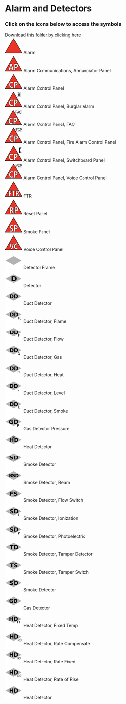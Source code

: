 # Alarm and Detectors<br>
### Click on the icons below to access the symbols<br>
<a href='https://minhaskamal.github.io/DownGit/#/home?url=https://github.com/NAPSG/DHS-Symbol-Server/tree/main/dhs-symbol/assets/icons/Preplan/Alarm and Detectors'>Download this folder by clicking here</a><br><a href='https://github.com/NAPSG/DHS-Symbol-Server/raw/main/dhs-symbol/assets/icons/Preplan/Alarm%20and%20Detectors/icon-CCAA.svg'><img src='icon-CCAA.svg' width='55'></a> Alarm<br><a href='https://github.com/NAPSG/DHS-Symbol-Server/raw/main/dhs-symbol/assets/icons/Preplan/Alarm%20and%20Detectors/icon-CCAB.svg'><img src='icon-CCAB.svg' width='55'></a> Alarm Communications, Annunciator Panel<br><a href='https://github.com/NAPSG/DHS-Symbol-Server/raw/main/dhs-symbol/assets/icons/Preplan/Alarm%20and%20Detectors/icon-CCAC.svg'><img src='icon-CCAC.svg' width='55'></a> Alarm Control Panel<br><a href='https://github.com/NAPSG/DHS-Symbol-Server/raw/main/dhs-symbol/assets/icons/Preplan/Alarm%20and%20Detectors/icon-CCAD.svg'><img src='icon-CCAD.svg' width='55'></a> Alarm Control Panel, Burglar Alarm<br><a href='https://github.com/NAPSG/DHS-Symbol-Server/raw/main/dhs-symbol/assets/icons/Preplan/Alarm%20and%20Detectors/icon-CCAE.svg'><img src='icon-CCAE.svg' width='55'></a> Alarm Control Panel, FAC<br><a href='https://github.com/NAPSG/DHS-Symbol-Server/raw/main/dhs-symbol/assets/icons/Preplan/Alarm%20and%20Detectors/icon-CCAF.svg'><img src='icon-CCAF.svg' width='55'></a> Alarm Control Panel, Fire Alarm Control Panel<br><a href='https://github.com/NAPSG/DHS-Symbol-Server/raw/main/dhs-symbol/assets/icons/Preplan/Alarm%20and%20Detectors/icon-CCAG.svg'><img src='icon-CCAG.svg' width='55'></a> Alarm Control Panel, Switchboard Panel<br><a href='https://github.com/NAPSG/DHS-Symbol-Server/raw/main/dhs-symbol/assets/icons/Preplan/Alarm%20and%20Detectors/icon-CCAH.svg'><img src='icon-CCAH.svg' width='55'></a> Alarm Control Panel, Voice Control Panel<br><a href='https://github.com/NAPSG/DHS-Symbol-Server/raw/main/dhs-symbol/assets/icons/Preplan/Alarm%20and%20Detectors/icon-CCAI.svg'><img src='icon-CCAI.svg' width='55'></a> FTR<br><a href='https://github.com/NAPSG/DHS-Symbol-Server/raw/main/dhs-symbol/assets/icons/Preplan/Alarm%20and%20Detectors/icon-CCAJ.svg'><img src='icon-CCAJ.svg' width='55'></a> Reset Panel<br><a href='https://github.com/NAPSG/DHS-Symbol-Server/raw/main/dhs-symbol/assets/icons/Preplan/Alarm%20and%20Detectors/icon-CCAK.svg'><img src='icon-CCAK.svg' width='55'></a> Smoke Panel<br><a href='https://github.com/NAPSG/DHS-Symbol-Server/raw/main/dhs-symbol/assets/icons/Preplan/Alarm%20and%20Detectors/icon-CCAL.svg'><img src='icon-CCAL.svg' width='55'></a> Voice Control Panel<br><a href='https://github.com/NAPSG/DHS-Symbol-Server/raw/main/dhs-symbol/assets/icons/Preplan/Alarm%20and%20Detectors/icon-CCAM.svg'><img src='icon-CCAM.svg' width='55'></a> Detector Frame<br><a href='https://github.com/NAPSG/DHS-Symbol-Server/raw/main/dhs-symbol/assets/icons/Preplan/Alarm%20and%20Detectors/icon-CCAN.svg'><img src='icon-CCAN.svg' width='55'></a> Detector<br><a href='https://github.com/NAPSG/DHS-Symbol-Server/raw/main/dhs-symbol/assets/icons/Preplan/Alarm%20and%20Detectors/icon-CCAO.svg'><img src='icon-CCAO.svg' width='55'></a> Duct Detector<br><a href='https://github.com/NAPSG/DHS-Symbol-Server/raw/main/dhs-symbol/assets/icons/Preplan/Alarm%20and%20Detectors/icon-CCAP.svg'><img src='icon-CCAP.svg' width='55'></a> Duct Detector, Flame<br><a href='https://github.com/NAPSG/DHS-Symbol-Server/raw/main/dhs-symbol/assets/icons/Preplan/Alarm%20and%20Detectors/icon-CCAQ.svg'><img src='icon-CCAQ.svg' width='55'></a> Duct Detector, Flow<br><a href='https://github.com/NAPSG/DHS-Symbol-Server/raw/main/dhs-symbol/assets/icons/Preplan/Alarm%20and%20Detectors/icon-CCAR.svg'><img src='icon-CCAR.svg' width='55'></a> Duct Detector, Gas<br><a href='https://github.com/NAPSG/DHS-Symbol-Server/raw/main/dhs-symbol/assets/icons/Preplan/Alarm%20and%20Detectors/icon-CCAS.svg'><img src='icon-CCAS.svg' width='55'></a> Duct Detector, Heat<br><a href='https://github.com/NAPSG/DHS-Symbol-Server/raw/main/dhs-symbol/assets/icons/Preplan/Alarm%20and%20Detectors/icon-CCAT.svg'><img src='icon-CCAT.svg' width='55'></a> Duct Detector, Level<br><a href='https://github.com/NAPSG/DHS-Symbol-Server/raw/main/dhs-symbol/assets/icons/Preplan/Alarm%20and%20Detectors/icon-CCAU.svg'><img src='icon-CCAU.svg' width='55'></a> Duct Detector, Smoke<br><a href='https://github.com/NAPSG/DHS-Symbol-Server/raw/main/dhs-symbol/assets/icons/Preplan/Alarm%20and%20Detectors/icon-CCAV.svg'><img src='icon-CCAV.svg' width='55'></a> Gas Detector Pressure<br><a href='https://github.com/NAPSG/DHS-Symbol-Server/raw/main/dhs-symbol/assets/icons/Preplan/Alarm%20and%20Detectors/icon-CCAW.svg'><img src='icon-CCAW.svg' width='55'></a> Heat Detector<br><a href='https://github.com/NAPSG/DHS-Symbol-Server/raw/main/dhs-symbol/assets/icons/Preplan/Alarm%20and%20Detectors/icon-CCAX.svg'><img src='icon-CCAX.svg' width='55'></a> Smoke Detector<br><a href='https://github.com/NAPSG/DHS-Symbol-Server/raw/main/dhs-symbol/assets/icons/Preplan/Alarm%20and%20Detectors/icon-CCAY.svg'><img src='icon-CCAY.svg' width='55'></a> Smoke Detector, Beam<br><a href='https://github.com/NAPSG/DHS-Symbol-Server/raw/main/dhs-symbol/assets/icons/Preplan/Alarm%20and%20Detectors/icon-CCAZ.svg'><img src='icon-CCAZ.svg' width='55'></a> Smoke Detector, Flow Switch<br><a href='https://github.com/NAPSG/DHS-Symbol-Server/raw/main/dhs-symbol/assets/icons/Preplan/Alarm%20and%20Detectors/icon-CCBA.svg'><img src='icon-CCBA.svg' width='55'></a> Smoke Detector, Ionization<br><a href='https://github.com/NAPSG/DHS-Symbol-Server/raw/main/dhs-symbol/assets/icons/Preplan/Alarm%20and%20Detectors/icon-CCBB.svg'><img src='icon-CCBB.svg' width='55'></a> Smoke Detector, Photoelectric<br><a href='https://github.com/NAPSG/DHS-Symbol-Server/raw/main/dhs-symbol/assets/icons/Preplan/Alarm%20and%20Detectors/icon-CCBC.svg'><img src='icon-CCBC.svg' width='55'></a> Smoke Detector, Tamper Detector<br><a href='https://github.com/NAPSG/DHS-Symbol-Server/raw/main/dhs-symbol/assets/icons/Preplan/Alarm%20and%20Detectors/icon-CCBD.svg'><img src='icon-CCBD.svg' width='55'></a> Smoke Detector, Tamper Switch<br><a href='https://github.com/NAPSG/DHS-Symbol-Server/raw/main/dhs-symbol/assets/icons/Preplan/Alarm%20and%20Detectors/icon-CCBE.svg'><img src='icon-CCBE.svg' width='55'></a> Smoke Detector<br><a href='https://github.com/NAPSG/DHS-Symbol-Server/raw/main/dhs-symbol/assets/icons/Preplan/Alarm%20and%20Detectors/icon-CCBF.svg'><img src='icon-CCBF.svg' width='55'></a> Gas Detector<br><a href='https://github.com/NAPSG/DHS-Symbol-Server/raw/main/dhs-symbol/assets/icons/Preplan/Alarm%20and%20Detectors/icon-CCBG.svg'><img src='icon-CCBG.svg' width='55'></a> Heat Detector, Fixed Temp<br><a href='https://github.com/NAPSG/DHS-Symbol-Server/raw/main/dhs-symbol/assets/icons/Preplan/Alarm%20and%20Detectors/icon-CCBH.svg'><img src='icon-CCBH.svg' width='55'></a> Heat Detector, Rate Compensate<br><a href='https://github.com/NAPSG/DHS-Symbol-Server/raw/main/dhs-symbol/assets/icons/Preplan/Alarm%20and%20Detectors/icon-CCBI.svg'><img src='icon-CCBI.svg' width='55'></a> Heat Detector, Rate Fixed<br><a href='https://github.com/NAPSG/DHS-Symbol-Server/raw/main/dhs-symbol/assets/icons/Preplan/Alarm%20and%20Detectors/icon-CCBJ.svg'><img src='icon-CCBJ.svg' width='55'></a> Heat Detector, Rate of Rise<br><a href='https://github.com/NAPSG/DHS-Symbol-Server/raw/main/dhs-symbol/assets/icons/Preplan/Alarm%20and%20Detectors/icon-CCBK.svg'><img src='icon-CCBK.svg' width='55'></a> Heat Detector<br>
